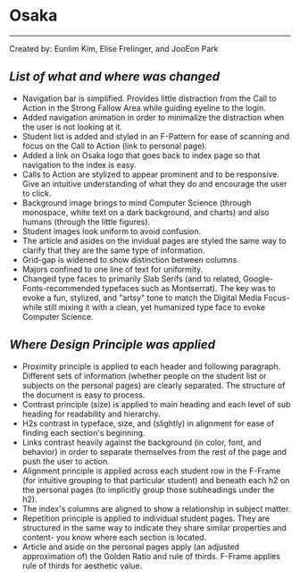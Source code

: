 # **Osaka**

-------------------
Created by: Eunlim Kim, Elise Frelinger, and JooEon Park

## *List of what and where was changed*
 + Navigation bar is simplified. Provides little distraction from the Call to Action in the Strong Fallow Area while guiding eyeline to the login.
 + Added navigation animation in order to minimalize the distraction when the user is not looking at it.
 + Student list is added and styled in an F-Pattern for ease of scanning and focus on the Call to Action (link to personal page).
 + Added a link on Osaka logo that goes back to index page so that navigation to the index is easy.
 + Calls to Action are stylized to appear prominent and to be responsive. Give an intuitive understanding of what they do and encourage the user to click.
 + Background image brings to mind Computer Science (through monospace, white text on a dark background, and charts) and also humans (through the little figures).
 + Student images look uniform to avoid confusion.
 + The article and asides on the invidual pages are styled the same way to clarify that they are the same type of information.
 + Grid-gap is widened to show distinction between columns.
 + Majors confined to one line of text for uniformity.
 + Changed type faces to primarily Slab Serifs (and to related, Google-Fonts-recommended typefaces such as Montserrat). The key
 was to evoke a fun, stylized, and "artsy" tone to match the Digital Media Focus- while still mixing it with a clean, yet humanized type face to evoke Computer Science.

## *Where Design Principle was applied*
 + Proximity principle is applied to each header and following paragraph. Different sets of information (whether people on the student list or subjects on the personal pages) are clearly separated. The structure of the document is easy to process.
 + Contrast principle (size) is applied to main heading and each level of sub heading for readability and hierarchy. 
 + H2s contrast in typeface, size, and (slightly) in alignment for ease of finding each section's beginning.
 + Links contrast heavily against the background (in color, font, and behavior) in order to separate themselves from the rest of the page and push the user to action.
 + Alignment principle is applied across each student row in the F-Frame (for intuitive grouping to that particular student) and beneath each h2 on the personal pages (to implicitly group those subheadings under the h2).
 + The index's columns are aligned to show a relationship in subject matter.
 + Repetition principle is applied to individual student pages. They are structured in the same way to indicate they share similar properties and content- you know where each section is located.
 + Article and aside on the personal pages apply (an adjusted approximation of) the Golden Ratio and rule of thirds. F-Frame applies rule of thirds for aesthetic value.

